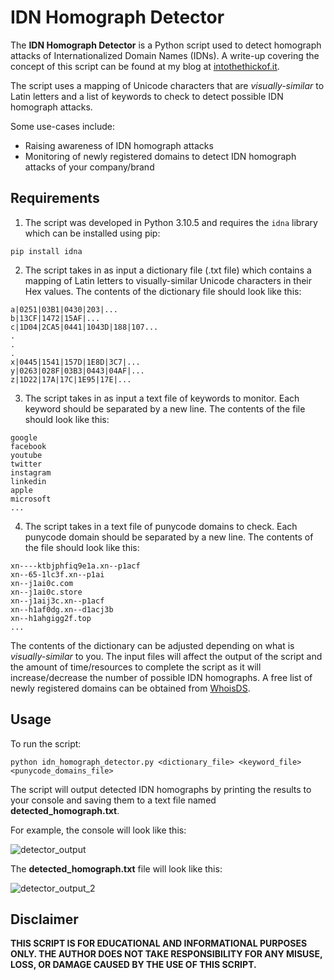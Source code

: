 # IDN Homograph Detector

The **IDN Homograph Detector** is a Python script used to detect homograph attacks of Internationalized Domain Names (IDNs). A write-up covering the concept of this script can be found at my blog at [intothethickof.it](https://intothethickof.it/2023/08/15/generating-and-detecting-phishing-domains-with-idn-homograph-attacks).

The script uses a mapping of Unicode characters that are *visually-similar* to Latin letters and a list of keywords to check to detect possible IDN homograph attacks.

Some use-cases include:
- Raising awareness of IDN homograph attacks
- Monitoring of newly registered domains to detect IDN homograph attacks of your company/brand


## Requirements

1. The script was developed in Python 3.10.5 and requires the ``` idna ``` library which can be installed using pip:

```
pip install idna
```
2. The script takes in as input a dictionary file (.txt file) which contains a mapping of Latin letters to visually-similar Unicode characters in their Hex values. The contents of the dictionary file should look like this:

```
a|0251|03B1|0430|203|...
b|13CF|1472|15AF|...
c|1D04|2CA5|0441|1043D|188|107...
.
.
.
x|0445|1541|157D|1E8D|3C7|...
y|0263|028F|03B3|0443|04AF|...
z|1D22|17A|17C|1E95|17E|...
```

3. The script takes in as input a text file of keywords to monitor. Each keyword should be separated by a new line. The contents of the file should look like this:

```
google
facebook
youtube
twitter
instagram
linkedin
apple
microsoft
...
```

4. The script takes in a text file of punycode domains to check. Each punycode domain should be separated by a new line. The contents of the file should look like this:

```
xn----ktbjphfiq9e1a.xn--p1acf
xn--65-1lc3f.xn--p1ai
xn--j1ai0c.com
xn--j1ai0c.store
xn--j1aij3c.xn--p1acf
xn--h1af0dg.xn--d1acj3b
xn--h1ahgigg2f.top
...
```

The contents of the dictionary can be adjusted depending on what is *visually-similar* to you. The input files will affect the output of the script and the amount of time/resources to complete the script as it will increase/decrease the number of possible IDN homographs. A free list of newly registered domains can be obtained from [WhoisDS](https://www.whoisds.com/newly-registered-domains).

## Usage

To run the script:

```
python idn_homograph_detector.py <dictionary_file> <keyword_file> <punycode_domains_file>
```

The script will output detected IDN homographs by printing the results to your console and saving them to a text file named **detected_homograph.txt**. 

For example, the console will look like this:

![detector_output](https://github.com/varrickkoh/IDN-Homograph-Detector/assets/142608053/9c75cdb4-0062-40ce-b005-4dac2cf84ac6)


The **detected_homograph.txt** file will look like this:

![detector_output_2](https://github.com/varrickkoh/IDN-Homograph-Detector/assets/142608053/1c6f1d39-bbce-4aee-8cc6-71ad6f258cf7)


## Disclaimer

**THIS SCRIPT IS FOR EDUCATIONAL AND INFORMATIONAL PURPOSES ONLY. THE AUTHOR DOES NOT TAKE RESPONSIBILITY FOR ANY MISUSE, LOSS, OR DAMAGE CAUSED BY THE USE OF THIS SCRIPT.**


